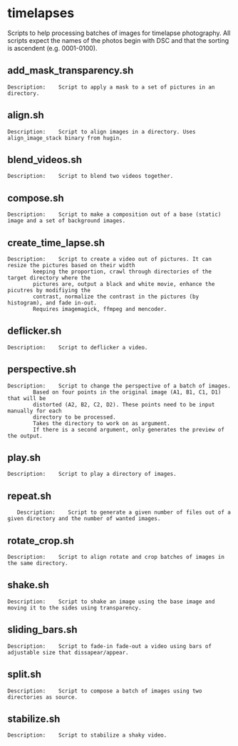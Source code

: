 # timelapses
Scripts to help processing batches of images for timelapse photography.
All scripts expect the names of the photos begin with DSC and that the sorting is ascendent (e.g. 0001-0100).

## add_mask_transparency.sh
 	Description:	Script to apply a mask to a set of pictures in an directory.

## align.sh
 	Description:	Script to align images in a directory. Uses align_image_stack binary from hugin.

## blend_videos.sh
 	Description:	Script to blend two videos together.

## compose.sh
 	Description:	Script to make a composition out of a base (static) image and a set of background images.

## create_time_lapse.sh
 	Description:	Script to create a video out of pictures. It can resize the pictures based on their width
			keeping the proportion, crawl through directories of the target directory where the
			pictures are, output a black and white movie, enhance the picutres by modifiying the
			contrast, normalize the contrast in the pictures (by histogram), and fade in-out.
			Requires imagemagick, ffmpeg and mencoder.

## deflicker.sh
 	Description:	Script to deflicker a video.

## perspective.sh
 	Description:	Script to change the perspective of a batch of images.
			Based on four points in the original image (A1, B1, C1, D1) that will be
			distorted (A2, B2, C2, D2). These points need to be input manually for each
			directory to be processed.
			Takes the directory to work on as argument.
			If there is a second argument, only generates the preview of the output.
## play.sh
 	Description:	Script to play a directory of images.

## repeat.sh
       Description:    Script to generate a given number of files out of a given directory and the number of wanted images.

## rotate_crop.sh
 	Description:	Script to align rotate and crop batches of images in the same directory.

## shake.sh
 	Description:	Script to shake an image using the base image and moving it to the sides using transparency.

## sliding_bars.sh
 	Description:	Script to fade-in fade-out a video using bars of adjustable size that dissapear/appear.

## split.sh
 	Description:	Script to compose a batch of images using two directories as source.

## stabilize.sh
 	Description:	Script to stabilize a shaky video.
